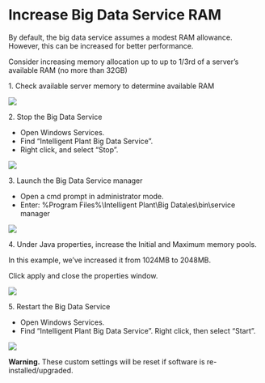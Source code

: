 # Increase Big Data Service RAM

By default, the big data service assumes a modest RAM allowance.
However, this can be increased for better performance.

Consider increasing memory allocation up to up to 1/3rd of a server’s
available RAM (no more than 32GB)

1\. Check available server memory to determine available RAM

![](/big_data_service/bdcustom_06.png)

2\. Stop the Big Data Service

  - Open Windows Services. 
  - Find “Intelligent Plant Big Data Service”.
  - Right click, and select “Stop”.

![](/big_data_service/bdcustom_02.png)

3\. Launch the Big Data Service manager

  - Open a cmd prompt in administrator mode.
  - Enter: %Program Files%\\Intelligent Plant\\Big
    Data\\es\\bin\\service manager

![](/big_data_service/bdcustom_07.png)

4\. Under Java properties, increase the Initial and Maximum memory
pools.

In this example, we’ve increased it from 1024MB to 2048MB.

Click apply and close the properties window.

![](/big_data_service/bdcustom_08.png)

5\. Restart the Big Data Service

  - Open Windows Services.
  - Find “Intelligent Plant Big Data Service”. Right click, then select
    “Start”.

![](/big_data_service/bdcustom_05.png)

**Warning.** These custom settings will be reset if software is
re-installed/upgraded.
